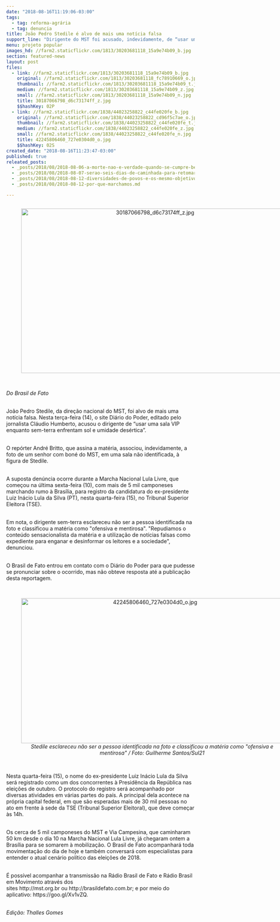 ```yaml
---
date: "2018-08-16T11:19:06-03:00"
tags:
  - tag: reforma-agrária
  - tag: denuncia
title: João Pedro Stedile é alvo de mais uma notícia falsa
support_line: "Dirigente do MST foi acusado, indevidamente, de “usar uma sala VIP\" enquanto sem-terra marchavam no Planalto Central"
menu: projeto popular
images_hd: //farm2.staticflickr.com/1813/30203681118_15a9e74b09_b.jpg
section: featured-news
layout: post
files:
  - link: //farm2.staticflickr.com/1813/30203681118_15a9e74b09_b.jpg
    original: //farm2.staticflickr.com/1813/30203681118_fc78910669_o.jpg
    thumbnail: //farm2.staticflickr.com/1813/30203681118_15a9e74b09_t.jpg
    medium: //farm2.staticflickr.com/1813/30203681118_15a9e74b09_z.jpg
    small: //farm2.staticflickr.com/1813/30203681118_15a9e74b09_n.jpg
    title: 30187066798_d6c73174ff_z.jpg
    $$hashKey: 02P
  - link: //farm2.staticflickr.com/1838/44023258822_c44fe020fe_b.jpg
    original: //farm2.staticflickr.com/1838/44023258822_cd96f5c7ae_o.jpg
    thumbnail: //farm2.staticflickr.com/1838/44023258822_c44fe020fe_t.jpg
    medium: //farm2.staticflickr.com/1838/44023258822_c44fe020fe_z.jpg
    small: //farm2.staticflickr.com/1838/44023258822_c44fe020fe_n.jpg
    title: 42245806460_727e0304d0_o.jpg
    $$hashKey: 02S
created_date: "2018-08-16T11:23:47-03:00"
published: true
releated_posts:
  - _posts/2018/08/2018-08-06-a-morte-nao-e-verdade-quando-se-cumpre-bem-o-papel-da-vida.md
  - _posts/2018/08/2018-08-07-serao-seis-dias-de-caminhada-para-retomar-o-brasil-e-para-exigir-lula-livre.md
  - _posts/2018/08/2018-08-12-diversidades-de-povos-e-os-mesmo-objetivos-reforma-agraria-democracia-e-lula-livre.md
  - _posts/2018/08/2018-08-12-por-que-marchamos.md

---
```

<div style="text-align:center">
<figure class="image" style="display:inline-block"><img alt="30187066798_d6c73174ff_z.jpg" height="440" src="//farm2.staticflickr.com/1813/30203681118_15a9e74b09_b.jpg" width="700" />
<figcaption></figcaption>
</figure>
</div>

<p><br />
<em>Do Brasil de Fato&nbsp;</em></p>

<p><br />
Jo&atilde;o Pedro Stedile, da dire&ccedil;&atilde;o nacional do MST, foi alvo de mais uma not&iacute;cia falsa. Nesta ter&ccedil;a-feira (14), o&nbsp;site&nbsp;Di&aacute;rio do Poder, editado pelo jornalista Cl&aacute;udio Humberto, acusou o dirigente&nbsp;de &ldquo;usar uma sala VIP enquanto sem-terra enfrentam sol e umidade des&eacute;rtica&rdquo;.</p>

<p><br />
O rep&oacute;rter Andr&eacute; Britto, que assina a mat&eacute;ria, associou, indevidamente, a foto de um senhor com bon&eacute; do MST, em uma sala n&atilde;o identificada, &agrave; figura de Stedile.</p>

<p><br />
A suposta den&uacute;ncia ocorre&nbsp;durante&nbsp;a Marcha Nacional Lula Livre, que come&ccedil;ou na &uacute;ltima sexta-feira (10), com mais de 5 mil camponeses marchando rumo &agrave;&nbsp;Bras&iacute;lia, para registro da candidatura do ex-presidente Luiz In&aacute;cio Lula da Silva (PT), nesta quarta-feira (15), no Tribunal Superior Eleitora (TSE).</p>

<p><br />
Em nota, o dirigente sem-terra esclareceu n&atilde;o ser a pessoa identificada na foto e classificou a mat&eacute;ria como &quot;ofensiva e mentirosa&quot;. &quot;Repudiamos o conte&uacute;do sensacionalista da mat&eacute;ria e a utiliza&ccedil;&atilde;o de not&iacute;cias falsas como expediente para enganar e desinformar os leitores e a sociedade&quot;, denunciou.&nbsp;</p>

<p><br />
O&nbsp;Brasil de Fato&nbsp;entrou em contato com o&nbsp;Di&aacute;rio do Poder&nbsp;para que pudesse se pronunciar sobre o ocorrido, mas n&atilde;o obteve resposta at&eacute; a publica&ccedil;&atilde;o desta&nbsp;reportagem.<br />
&nbsp;</p>

<div style="text-align:center">
<figure class="image" style="display:inline-block"><img alt="42245806460_727e0304d0_o.jpg" height="388" src="//farm2.staticflickr.com/1838/44023258822_c44fe020fe_b.jpg" width="700" />
<figcaption><em>Stedile esclareceu n&atilde;o ser a pessoa identificada na foto e classificou a mat&eacute;ria como &quot;ofensiva e mentirosa&quot; / Foto: Guilherme Santos/Sul21</em></figcaption>
</figure>
</div>

<p><br />
Nesta quarta-feira (15), o nome do ex-presidente Luiz In&aacute;cio Lula da Silva ser&aacute; registrado como um dos concorrentes &agrave; Presid&ecirc;ncia da Rep&uacute;blica nas elei&ccedil;&otilde;es de outubro. O protocolo do registro ser&aacute; acompanhado por diversas atividades em v&aacute;rias partes do pa&iacute;s. A principal dela acontece na pr&oacute;pria capital federal, em que s&atilde;o esperadas mais de 30 mil pessoas no ato em frente &agrave; sede da TSE (Tribunal Superior Eleitoral), que deve come&ccedil;ar &agrave;s 14h.</p>

<p><br />
Os cerca de 5 mil camponeses do MST e Via Campesina, que caminharam 50 km desde o dia 10 na Marcha Nacional Lula Livre, j&aacute; chegaram ontem a Bras&iacute;lia para se somarem &agrave; mobiliza&ccedil;&atilde;o. O Brasil de Fato acompanhar&aacute; toda movimenta&ccedil;&atilde;o&nbsp;do dia de hoje e tamb&eacute;m conversar&aacute; com especialistas para entender o atual cen&aacute;rio pol&iacute;tico das elei&ccedil;&otilde;es de 2018.</p>

<p><br />
&Eacute; poss&iacute;vel acompanhar a transmiss&atilde;o na R&aacute;dio Brasil de Fato e R&aacute;dio Brasil em Movimento&nbsp;atrav&eacute;s dos sites&nbsp;http://mst.org.br&nbsp;ou&nbsp;http://brasildefato.com.br; e por meio&nbsp;do aplicativo:&nbsp;https://goo.gl/Xv1vZQ.</p>

<p><br />
<em>Edi&ccedil;&atilde;o: Thalles Gomes</em></p>
